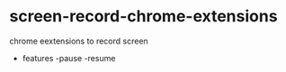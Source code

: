 # screen-record-chrome-extensions

chrome eextensions to record screen
- features
  -pause
  -resume
